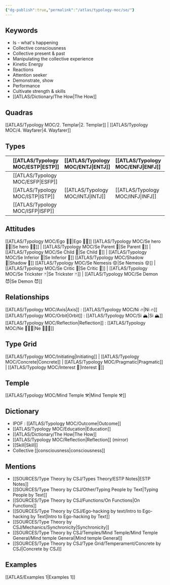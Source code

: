 ```yaml
---
{"dg-publish":true,"permalink":"/atlas/typology-moc/se/"}
---
```



## Keywords 
- Is - what's happening
- Collective consciousness
- Collective present & past
- Manipulating the collective experience 
- Kinetic Energy 
- Reactions
- Attention seeker
- Demonstrate, show
- Performance
- Cultivate strength & skills
- [[ATLAS/Dictionary/The How\|The How]]

## Quadras
[[ATLAS/Typology MOC/2. Templar\|2. Templar]] | [[ATLAS/Typology MOC/4. Wayfarer\|4. Wayfarer]] 

## Types 

|        |  [[ATLAS/Typology MOC/ESTP\|ESTP]]  |  [[ATLAS/Typology MOC/ENTJ\|ENTJ]]      | [[ATLAS/Typology MOC/ENFJ\|ENFJ]]&nbsp; |
|:---------------|:-----------|:---------------|:---------------|
|        | [[ATLAS/Typology MOC/ESFP\|ESFP]]   |            |            |
|        |  [[ATLAS/Typology MOC/ISTP\|ISTP]]  |  [[ATLAS/Typology MOC/INTJ\|INTJ]]      | [[ATLAS/Typology MOC/INFJ\|INFJ]]       |
|        |  [[ATLAS/Typology MOC/ISFP\|ISFP]]  |            |            |  

## Attitudes
[[ATLAS/Typology MOC/Ego 🙋‍♂️\|Ego 🙋‍♂️]]
[[ATLAS/Typology MOC/Se hero 🦸‍♂️\|Se hero 🦸‍♂️]] | [[ATLAS/Typology MOC/Se Parent 🤰\|Se Parent 🤰]] | [[ATLAS/Typology MOC/Se Child 🧒\|Se Child 🧒]] | [[ATLAS/Typology MOC/Se Inferior 👶\|Se Inferior 👶]]
[[ATLAS/Typology MOC/Shadow 👤\|Shadow 👤]] 
[[ATLAS/Typology MOC/Se Nemesis 😟\|Se Nemesis 😟]] | [[ATLAS/Typology MOC/Se Critic 👵\|Se Critic 👵]] | [[ATLAS/Typology MOC/Se Trickster 🃏\|Se Trickster 🃏]] | [[ATLAS/Typology MOC/Se Demon 😈\|Se Demon 😈]]

## Relationships 
[[ATLAS/Typology MOC/Axis\|Axis]] : [[ATLAS/Typology MOC/Ni 🔥\|Ni 🔥]]
[[ATLAS/Typology MOC/Orbit\|Orbit]] : [[ATLAS/Typology MOC/Si 🏔️\|Si 🏔️]]
[[ATLAS/Typology MOC/Reflection\|Reflection]] : [[ATLAS/Typology MOC/Ne 🌊💦💧\|Ne 🌊💦💧]] 

## Type Grid 
[[ATLAS/Typology MOC/Initiating\|Initiating]] | [[ATLAS/Typology MOC/Concrete\|Concrete]] | [[ATLAS/Typology MOC/Pragmatic\|Pragmatic]] | [[ATLAS/Typology MOC/Interest 🤝\|Interest 🤝]] 

## Temple 
 [[ATLAS/Typology MOC/Mind Temple ⚒️\|Mind Temple ⚒️]] 

## Dictionary
- IPOF : [[ATLAS/Typology MOC/Outcome\|Outcome]]
- [[ATLAS/Typology MOC/Education\|Education]]
- [[ATLAS/Dictionary/The How\|The How]]
- [[ATLAS/Typology MOC/Reflection\|Reflection]] (mirror)
- [[Skill\|Skill]]
- Collective [[consciousness\|consciousness]]

## Mentions 
- [[SOURCES/Type Theory by CSJ/Types Theory/ESTP Notes\|ESTP Notes]]
- [[SOURCES/Type Theory by CSJ/Other/Typing People by Text\|Typing People by Text]]
- [[SOURCES/Type Theory by CSJ/Functions/On Functions\|On Functions]]
- [[SOURCES/Type Theory by CSJ/Ego-hacking by text/Intro to Ego-hacking by Text\|Intro to Ego-hacking by Text]]
- [[SOURCES/Type Theory by CSJ/Mechanics/Synchronicity\|Synchronicity]]
- [[SOURCES/Type Theory by CSJ/Temples/Mind Temple/Mind Temple General/Mind temple General\|Mind temple General]]
- [[SOURCES/Type Theory by CSJ/Type Grid/Temperament/Concrete by CSJ\|Concrete by CSJ]]

## Examples 
[[ATLAS/Examples 1\|Examples 1]] 

